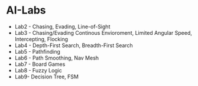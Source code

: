# AI-Labs

* Lab2 - Chasing, Evading, Line-of-Sight
* Lab3 - Chasing/Evading Continous Envioroment, Limited Angular Speed, Intercepting, Flocking
* Lab4 - Depth-First Search, Breadth-First Search
* Lab5 - Pathfinding
* Lab6 - Path Smoothing, Nav Mesh
* Lab7 - Board Games
* Lab8 - Fuzzy Logic
* Lab9- Decision Tree, FSM

